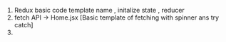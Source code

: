 1) Redux basic code template name , initalize state , reducer
2)  fetch API -> Home.jsx [Basic template of fetching with spinner ans try catch]
3) 